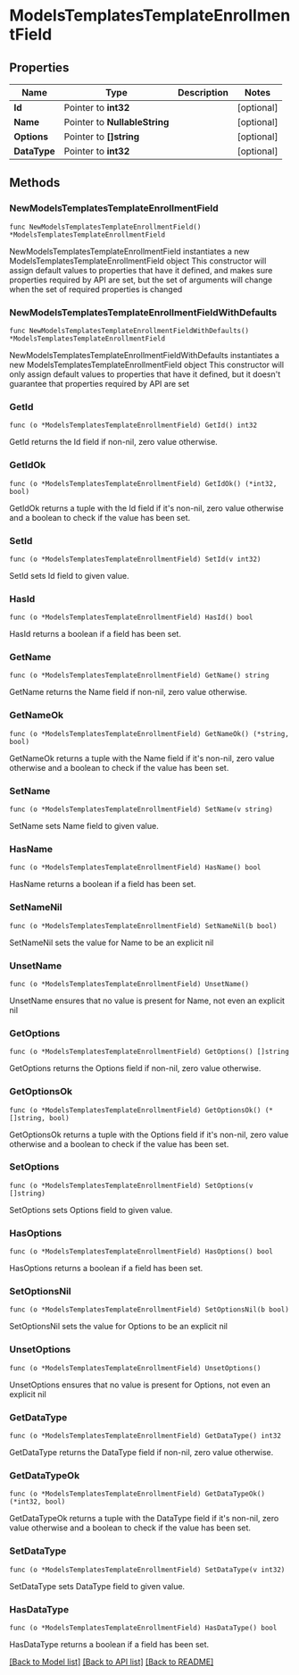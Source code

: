 # ModelsTemplatesTemplateEnrollmentField

## Properties

Name | Type | Description | Notes
------------ | ------------- | ------------- | -------------
**Id** | Pointer to **int32** |  | [optional] 
**Name** | Pointer to **NullableString** |  | [optional] 
**Options** | Pointer to **[]string** |  | [optional] 
**DataType** | Pointer to **int32** |  | [optional] 

## Methods

### NewModelsTemplatesTemplateEnrollmentField

`func NewModelsTemplatesTemplateEnrollmentField() *ModelsTemplatesTemplateEnrollmentField`

NewModelsTemplatesTemplateEnrollmentField instantiates a new ModelsTemplatesTemplateEnrollmentField object
This constructor will assign default values to properties that have it defined,
and makes sure properties required by API are set, but the set of arguments
will change when the set of required properties is changed

### NewModelsTemplatesTemplateEnrollmentFieldWithDefaults

`func NewModelsTemplatesTemplateEnrollmentFieldWithDefaults() *ModelsTemplatesTemplateEnrollmentField`

NewModelsTemplatesTemplateEnrollmentFieldWithDefaults instantiates a new ModelsTemplatesTemplateEnrollmentField object
This constructor will only assign default values to properties that have it defined,
but it doesn't guarantee that properties required by API are set

### GetId

`func (o *ModelsTemplatesTemplateEnrollmentField) GetId() int32`

GetId returns the Id field if non-nil, zero value otherwise.

### GetIdOk

`func (o *ModelsTemplatesTemplateEnrollmentField) GetIdOk() (*int32, bool)`

GetIdOk returns a tuple with the Id field if it's non-nil, zero value otherwise
and a boolean to check if the value has been set.

### SetId

`func (o *ModelsTemplatesTemplateEnrollmentField) SetId(v int32)`

SetId sets Id field to given value.

### HasId

`func (o *ModelsTemplatesTemplateEnrollmentField) HasId() bool`

HasId returns a boolean if a field has been set.

### GetName

`func (o *ModelsTemplatesTemplateEnrollmentField) GetName() string`

GetName returns the Name field if non-nil, zero value otherwise.

### GetNameOk

`func (o *ModelsTemplatesTemplateEnrollmentField) GetNameOk() (*string, bool)`

GetNameOk returns a tuple with the Name field if it's non-nil, zero value otherwise
and a boolean to check if the value has been set.

### SetName

`func (o *ModelsTemplatesTemplateEnrollmentField) SetName(v string)`

SetName sets Name field to given value.

### HasName

`func (o *ModelsTemplatesTemplateEnrollmentField) HasName() bool`

HasName returns a boolean if a field has been set.

### SetNameNil

`func (o *ModelsTemplatesTemplateEnrollmentField) SetNameNil(b bool)`

 SetNameNil sets the value for Name to be an explicit nil

### UnsetName
`func (o *ModelsTemplatesTemplateEnrollmentField) UnsetName()`

UnsetName ensures that no value is present for Name, not even an explicit nil
### GetOptions

`func (o *ModelsTemplatesTemplateEnrollmentField) GetOptions() []string`

GetOptions returns the Options field if non-nil, zero value otherwise.

### GetOptionsOk

`func (o *ModelsTemplatesTemplateEnrollmentField) GetOptionsOk() (*[]string, bool)`

GetOptionsOk returns a tuple with the Options field if it's non-nil, zero value otherwise
and a boolean to check if the value has been set.

### SetOptions

`func (o *ModelsTemplatesTemplateEnrollmentField) SetOptions(v []string)`

SetOptions sets Options field to given value.

### HasOptions

`func (o *ModelsTemplatesTemplateEnrollmentField) HasOptions() bool`

HasOptions returns a boolean if a field has been set.

### SetOptionsNil

`func (o *ModelsTemplatesTemplateEnrollmentField) SetOptionsNil(b bool)`

 SetOptionsNil sets the value for Options to be an explicit nil

### UnsetOptions
`func (o *ModelsTemplatesTemplateEnrollmentField) UnsetOptions()`

UnsetOptions ensures that no value is present for Options, not even an explicit nil
### GetDataType

`func (o *ModelsTemplatesTemplateEnrollmentField) GetDataType() int32`

GetDataType returns the DataType field if non-nil, zero value otherwise.

### GetDataTypeOk

`func (o *ModelsTemplatesTemplateEnrollmentField) GetDataTypeOk() (*int32, bool)`

GetDataTypeOk returns a tuple with the DataType field if it's non-nil, zero value otherwise
and a boolean to check if the value has been set.

### SetDataType

`func (o *ModelsTemplatesTemplateEnrollmentField) SetDataType(v int32)`

SetDataType sets DataType field to given value.

### HasDataType

`func (o *ModelsTemplatesTemplateEnrollmentField) HasDataType() bool`

HasDataType returns a boolean if a field has been set.


[[Back to Model list]](../README.md#documentation-for-models) [[Back to API list]](../README.md#documentation-for-api-endpoints) [[Back to README]](../README.md)


